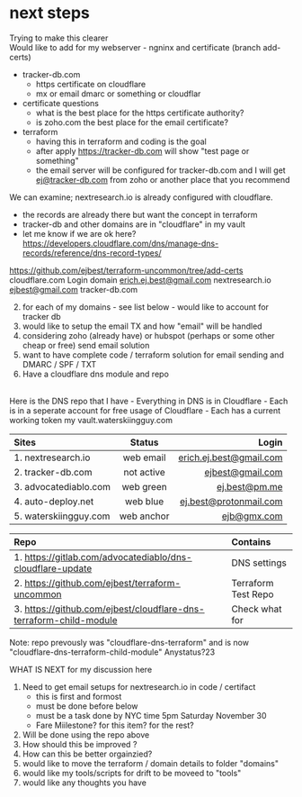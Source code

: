 # next steps 

Trying to make this clearer <br>
Would like to add for my webserver - ngninx and certificate (branch add-certs)
   - tracker-db.com 
      - https certificate on cloudflare
      - mx or email dmarc or something or cloudflar
   - certificate questions 
      - what is the best place for the https certificate authority?
      - is zoho.com the best place for the email certificate? 
   - terraform 
      - having this in terraform and coding is the goal
      - after apply https://tracker-db.com will show "test page or something"
      - the email server will be configured for tracker-db.com and I will get ej@tracker-db.com from zoho or another place that you recommend

We can examine; nextresearch.io is already configured with cloudflare.
   - the records are already there but want the concept in terraform
   - tracker-db and other domains are in "cloudflare" in my vault 
   - let me know if we are ok here?
https://developers.cloudflare.com/dns/manage-dns-records/reference/dns-record-types/

https://github.com/ejbest/terraform-uncommon/tree/add-certs
cloudflare.com 
Login                    domain
erich.ej.best@gmail.com  nextresearch.io
ejbest@gmail.com         tracker-db.com 


2. for each of my domains - see list below - would like to account for tracker db
3. would like to setup the email TX and how "email" will be handled
4. considering zoho (already have) or hubspot (perhaps or some other cheap or free) send email solution
5. want to have complete code / terraform solution for email sending and DMARC / SPF / TXT
6. Have a cloudflare dns module and repo


 <br>
Here is the DNS repo that I have 
- Everything in DNS is in Cloudflare
- Each is in a seperate account for free usage of Cloudflare 
- Each has a current working token my vault.waterskiingguy.com


| Sites                   | Status          |  Login                  |
| :---------------------- |:---------------:| -----------------------:|
| 1. nextresearch.io      | web email       | erich.ej.best@gmail.com |
| 2. tracker-db.com       | not active      |        ejbest@gmail.com |
| 3. advocatediablo.com   | web green       |           ej.best@pm.me |
| 4. auto-deploy.net      | web blue        |  ej.best@protonmail.com | 
| 5. waterskiingguy.com   | web anchor      |             ejb@gmx.com |


| Repo                                                               | Contains            |
| :----------------------------------------------------------------- |:--------------------|
| 1. https://gitlab.com/advocatediablo/dns-cloudflare-update         | DNS settings        |
| 2. https://github.com/ejbest/terraform-uncommon                    | Terraform Test Repo |
| 3. https://github.com/ejbest/cloudflare-dns-terraform-child-module | Check what for      |
 
 
Note: repo prevously was "cloudflare-dns-terraform" and is now "cloudflare-dns-terraform-child-module"
Anystatus?23

WHAT IS NEXT for my discussion here 
1. Need to get email setups for nextresearch.io in code / certifact
   - this is first and formost
   - must be done before below 
   - must be a task done by NYC time 5pm Saturday November 30 
   - Fare Miilestone?  for this item?   for the rest?
2. Will be done using the repo above
3. How should this be improved ?
4. How can this be better orgainzied?
5. would like to move the terraform / domain details to folder "domains" 
6. would like my tools/scripts for drift to be moveed to "tools"
7. would like any thoughts you have 